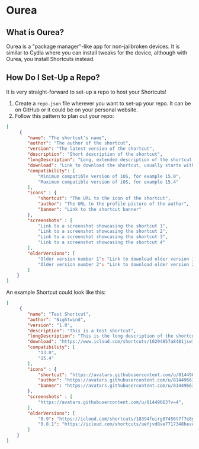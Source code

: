 # Ourea

## What is Ourea?
Ourea is a "package manager"-like app for non-jailbroken devices. It is similar to Cydia where you can install tweaks for the device, although with Ourea, you install Shortcuts instead.

## How Do I Set-Up a Repo?
It is very straight-forward to set-up a repo to host your Shortcuts!

1) Create a `repo.json` file wherever you want to set-up your repo. It can be on GitHub or it could be on your personal website.
2) Follow this pattern to plan out your repo:
```json
[
     {
        "name": "The shortcut's name",
        "author": "The author of the shortcut",
        "version": "The latest version of the shortcut",  
        "description": "Short description of the shortcut",
        "longDescription": "Long, extended description of the shortcut, you could also implement a changelog here",
        "download": "Link to download the shortcut, usually starts with https://www.icloud.com/shortcuts/...",
        "compatibility": [
            "Minimum compatible version of iOS, for example 15.0",
            "Maximum compatible version of iOS, for example 15.4"
        ],
        "icons" : {
            "shortcut": "The URL to the icon of the shortcut",
            "author": "The URL to the profile picture of the author",
            "banner": "Link to the shortcut banner"
        },
        "screenshots" : [
            "Link to a screenshot showcasing the shortcut 1",
            "Link to a screenshot showcasing the shortcut 2",
            "Link to a screenshot showcasing the shortcut 3",
            "Link to a screenshot showcasing the shortcut 4"
        ],
        "olderVersions": [
            "Older version number 1": "Link to download older version 1",
            "Older version number 2": "Link to download older version 2"
        ]
    }
]
```

An example Shortcut could look like this:
```json
[
     {
        "name": "Test Shortcut",
        "author": "Nightwind",
        "version": "1.0",  
        "description": "This is a test shortcut",
        "longDescription": "This is the long description of the shortcut",
        "download": "https://www.icloud.com/shortcuts/10294857a8481jsw1919358",
        "compatibility": [
            "13.0",
            "15.4"
        ],
        "icons" : {
            "shortcut": "https://avatars.githubusercontent.com/u/81449663?v=4",
            "author": "https://avatars.githubusercontent.com/u/81449663?v=4",
            "banner": "https://avatars.githubusercontent.com/u/81449663?v=4"
        },
        "screenshots" : [
            "https://avatars.githubusercontent.com/u/81449663?v=4",
        ],
        "olderVersions": [
            "0.9": "https://icloud.com/shortcuts/18394fuirg87456t7f7e8g98",
            "0.8.1": "https://icloud.com/shortcuts/uefjvd8ve7717348heve354556"
        ]
    }
]
```
